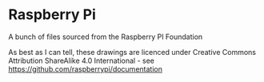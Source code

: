 # Raspberry Pi

A bunch of files sourced from the Raspberry PI Foundation

As best as I can tell, these drawings are licenced under Creative Commons Attribution ShareAlike 4.0 International - see <https://github.com/raspberrypi/documentation>
